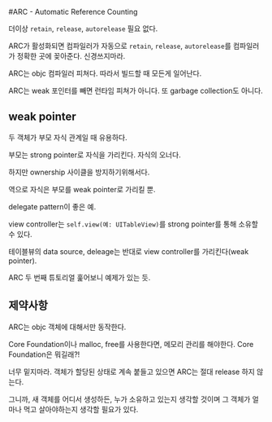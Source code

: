 #ARC - Automatic Reference Counting

더이상 `retain`, `release`, `autorelease` 필요 없다.

ARC가 활성화되면 컴파일러가 자동으로 `retain`, `release`, `autorelease`를 컴파일러가 정확한 곳에 꽂아준다.
신경쓰지마라.

ARC는 objc 컴파일러 피쳐다. 따라서 빌드할 때 모든게 일어난다.

ARC는 weak 포인터를 빼면 런타임 피쳐가 아니다. 또 garbage collection도 아니다.


## weak pointer
두 객체가 부모 자식 관계일 때 유용하다.

부모는 strong pointer로 자식을 가리킨다. 자식의 오너다.

하지만 ownership 사이클을 방지하기위해서다.

역으로 자식은 부모를 weak pointer로 가리킬 뿐.

delegate pattern이 좋은 예.

view controller는 `self.view(예: UITableView)`를 strong pointer를 통해 소유할 수 있다.

테이블뷰의 data source, deleage는 반대로 view controller를 가리킨다(weak pointer).

ARC 두 번째 튜토리얼 훑어보니 예제가 있는 듯.


## 제약사항
ARC는 objc 객체에 대해서만 동작한다.

Core Foundation이나 malloc, free를 사용한다면, 메모리 관리를 해야한다.
Core Foundation은 뭐길래?!

너무 밑지마라. 객체가 할당된 상태로 계속 붙들고 있으면 ARC는 절대 release 하지 않는다.

그니까, 새 객체를 어디서 생성하든, 누가 소유하고 있는지 생각할 것이며 그 객체가 얼마나 먹고 살아야하는지 생각할 필요가 있다.
